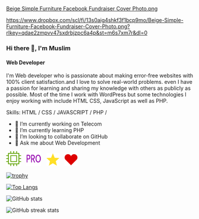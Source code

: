 [Beige Simple Furniture Facebook Fundraiser Cover Photo.png](https://www.dropbox.com/scl/fi/13s0aig4shkf3f1bcp9mo/Beige-Simple-Furniture-Facebook-Fundraiser-Cover-Photo.png?rlkey=qdae2zmpvv47sxdrbjzpc6a4p&st=1axnexnu&dl=0)


https://www.dropbox.com/scl/fi/13s0aig4shkf3f1bcp9mo/Beige-Simple-Furniture-Facebook-Fundraiser-Cover-Photo.png?rlkey=qdae2zmpvv47sxdrbjzpc6a4p&st=m6s7xm7r&dl=0
 



### Hi there 👋, I'm Muslim
#### Web Developer


I'm Web developer who is passionate about making error-free websites with 100% client satisfaction.and  I love to solve real-world problems. even  I have a passion for learning and sharing my knowledge with others as publicly as possible. Most of the time I work with WordPress but some technologies I enjoy working with include HTML CSS, JavaScript as well as PHP.

Skills:  HTML / CSS / JAVASCRIPT / PHP / 

- 🔭 I’m currently working on Telecom 
- 🌱 I’m currently learning PHP 
- 👯 I’m looking to collaborate on GitHub 
- 💬 Ask me about Web Development 





<a href='https://docs.github.com/en/developers'><img src='https://raw.githubusercontent.com/acervenky/animated-github-badges/master/assets/devbadge.gif' width='40' height='40'></a> <a href='https://github.com/pricing'><img src='https://raw.githubusercontent.com/acervenky/animated-github-badges/master/assets/pro.gif' width='40' height='40'></a> <a href='https://stars.github.com/'><img src='https://raw.githubusercontent.com/acervenky/animated-github-badges/master/assets/starbadge.gif' width='35' height='35'></a> <a href='https://docs.github.com/en/github/supporting-the-open-source-community-with-github-sponsors'><img src='https://raw.githubusercontent.com/acervenky/animated-github-badges/master/assets/sponsorbadge.gif' width='35' height='35'></a> 

[![trophy](https://github-profile-trophy.vercel.app/?username=muslim11222)](https://github.com/ryo-ma/github-profile-trophy)

[![Top Langs](https://github-readme-stats.vercel.app/api/top-langs/?username=muslim11222)](https://github.com/anuraghazra/github-readme-stats)

![GitHub stats](https://github-readme-stats.vercel.app/api?username=muslim11222&show_icons=true)  

![GitHub streak stats](https://streak-stats.demolab.com/?user=muslim11222)  


